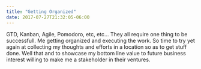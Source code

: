 ```yaml
---
title: "Getting Organized"
date: 2017-07-27T21:32:05-06:00
---
```

GTD, Kanban, Agile, Pomodoro, etc, etc...  They all require one thing to be successfull.  Me getting organized and executing the work.  So time to try yet again at collecting my thoughts and efforts in a location so as to get stuff done.  Well that and to showcase my bottom line value to future business interest willing to make me a stakeholder in their ventures.
